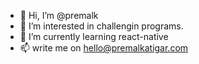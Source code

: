 - 👋 Hi, I’m @premalk
- 👀 I’m interested in challengin programs.
- 🌱 I’m currently learning react-native
- 📫 write me on hello@premalkatigar.com

<!---
premalk/premalk is a ✨ special ✨ repository because its `README.md` (this file) appears on your GitHub profile.
You can click the Preview link to take a look at your changes.
--->
